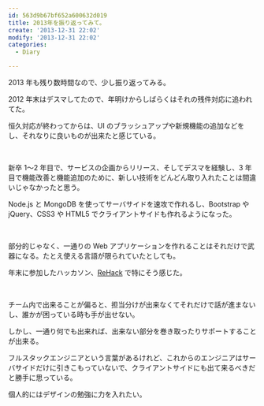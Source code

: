 ```yaml
---
id: 563d9b67bf652a600632d019
title: 2013年を振り返ってみて。
create: '2013-12-31 22:02'
modify: '2013-12-31 22:02'
categories:
  - Diary

---
```


2013 年も残り数時間なので、少し振り返ってみる。

2012 年末はデスマしてたので、年明けからしばらくはそれの残件対応に追われてた。

恒久対応が終わってからは、UI のブラッシュアップや新規機能の追加などをし、それなりに良いものが出来たと感じている。

<br>

新卒 1〜2 年目で、サービスの企画からリリース、そしてデスマを経験し、3 年目で機能改善と機能追加のために、新しい技術をどんどん取り入れたことは間違いじゃなかったと思う。

Node.js と MongoDB を使ってサーバサイドを速攻で作れるし、Bootstrap や jQuery、CSS3 や HTML5 でクライアントサイドも作れるようになった。

<br>

部分的じゃなく、一通りの Web アプリケーションを作れることはそれだけで武器になる。たとえ使える言語が限られていたとしても。

年末に参加したハッカソン、[ReHack](http://atnd.org/events/45960) で特にそう感じた。

<br>

チーム内で出来ることが偏ると、担当分けが出来なくてそれだけで話が進まないし、誰かが困っている時も手が出せない。

しかし、一通り何でも出来れば、出来ない部分を巻き取ったりサポートすることが出来る。

フルスタックエンジニアという言葉があるけれど、これからのエンジニアはサーバサイドだけに引きこもっていないで、クライアントサイドにも出て来るべきだと勝手に思っている。

個人的にはデザインの勉強に力を入れたい。

<!-- more -->
